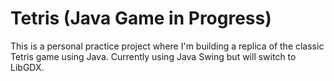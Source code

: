 # Tetris (Java Game in Progress)

This is a personal practice project where I'm building a replica of the classic Tetris game using Java. Currently using Java Swing but will switch to LibGDX.
